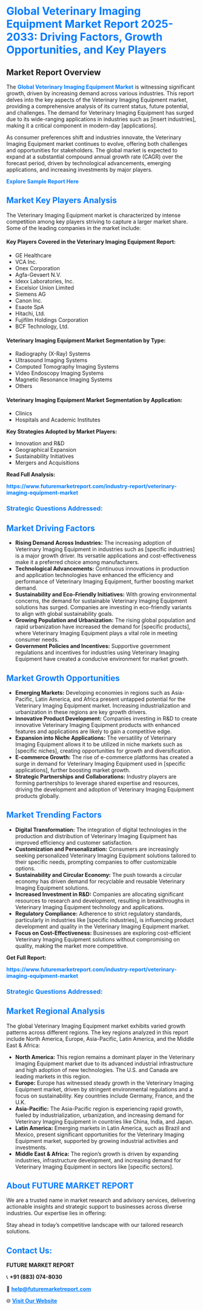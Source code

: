 <h1 style="color: #007BFF;">Global Veterinary Imaging Equipment Market Report 2025-2033: Driving Factors, Growth Opportunities, and Key Players</h1>

<section id="overview">
<h2>Market Report Overview</h2>
<p>The <a href="https://www.futuremarketreport.com/industry-report/veterinary-imaging-equipment-market" style="color: #007BFF; text-decoration: none;"><strong>Global Veterinary Imaging Equipment Market</strong></a> is witnessing significant growth, driven by increasing demand across various industries. This report delves into the key aspects of the Veterinary Imaging Equipment market, providing a comprehensive analysis of its current status, future potential, and challenges. The demand for Veterinary Imaging Equipment has surged due to its wide-ranging applications in industries such as [insert industries], making it a critical component in modern-day [applications].</p>
<p>As consumer preferences shift and industries innovate, the Veterinary Imaging Equipment market continues to evolve, offering both challenges and opportunities for stakeholders. The global market is expected to expand at a substantial compound annual growth rate (CAGR) over the forecast period, driven by technological advancements, emerging applications, and increasing investments by major players.</p>
</section>

<section id="overview">
<p><a href="https://www.futuremarketreport.com/request-sample/reportId=64704" style="color: #007BFF; text-decoration: none;"><strong>Explore Sample Report Here</strong></a></p>
</section>

<section id="key-players">
<h2 style="color: #007BFF;">Market Key Players Analysis</h2>
<p>The Veterinary Imaging Equipment market is characterized by intense competition among key players striving to capture a larger market share. Some of the leading companies in the market include:</p>
<h4>Key Players Covered in the Veterinary Imaging Equipment Report:</h4>
<ul><li>GE Healthcare</li><li>VCA Inc.</li><li>Onex Corporation</li><li>Agfa-Gevaert N.V.</li><li>Idexx Laboratories, Inc.</li><li>Excelsior Union Limited</li><li>Siemens AG</li><li>Canon Inc.</li><li>Esaote SpA</li><li>Hitachi, Ltd.</li><li>Fujifilm Holdings Corporation</li><li>BCF Technology, Ltd.</li></ul>
<h4>Veterinary Imaging Equipment Market Segmentation by Type:</h4>
<ul><li>Radiography (X-Ray) Systems</li><li>Ultrasound Imaging Systems</li><li>Computed Tomography Imaging Systems</li><li>Video Endoscopy Imaging Systems</li><li>Magnetic Resonance Imaging Systems</li><li>Others</li></ul>

<h4>Veterinary Imaging Equipment Market Segmentation by Application:</h4>
<ul><li>Clinics</li><li>Hospitals and Academic Institutes</li></ul>
<p><strong>Key Strategies Adopted by Market Players:</strong></p>
<ul>
<li>Innovation and R&D</li>
<li>Geographical Expansion</li>
<li>Sustainability Initiatives</li>
<li>Mergers and Acquisitions</li>
</ul>
</section>

<section>
<p><strong>Read Full Analysis: </strong></p><a href="https://www.futuremarketreport.com/industry-report/veterinary-imaging-equipment-market" style="color: #007BFF; text-decoration: none;"><strong>https://www.futuremarketreport.com/industry-report/veterinary-imaging-equipment-market</strong></a>
<h3 style="color: #007BFF;">Strategic Questions Addressed:</h3>
</section>

<section id="driving-factors">
<h2 style="color: #007BFF;">Market Driving Factors</h2>
<ul>
<li><strong>Rising Demand Across Industries:</strong> The increasing adoption of Veterinary Imaging Equipment in industries such as [specific industries] is a major growth driver. Its versatile applications and cost-effectiveness make it a preferred choice among manufacturers.</li>
<li><strong>Technological Advancements:</strong> Continuous innovations in production and application technologies have enhanced the efficiency and performance of Veterinary Imaging Equipment, further boosting market demand.</li>
<li><strong>Sustainability and Eco-Friendly Initiatives:</strong> With growing environmental concerns, the demand for sustainable Veterinary Imaging Equipment solutions has surged. Companies are investing in eco-friendly variants to align with global sustainability goals.</li>
<li><strong>Growing Population and Urbanization:</strong> The rising global population and rapid urbanization have increased the demand for [specific products], where Veterinary Imaging Equipment plays a vital role in meeting consumer needs.</li>
<li><strong>Government Policies and Incentives:</strong> Supportive government regulations and incentives for industries using Veterinary Imaging Equipment have created a conducive environment for market growth.</li>
</ul>
</section>

<section id="growth-opportunities">
<h2 style="color: #007BFF;">Market Growth Opportunities</h2>
<ul>
<li><strong>Emerging Markets:</strong> Developing economies in regions such as Asia-Pacific, Latin America, and Africa present untapped potential for the Veterinary Imaging Equipment market. Increasing industrialization and urbanization in these regions are key growth drivers.</li>
<li><strong>Innovative Product Development:</strong> Companies investing in R&D to create innovative Veterinary Imaging Equipment products with enhanced features and applications are likely to gain a competitive edge.</li>
<li><strong>Expansion into Niche Applications:</strong> The versatility of Veterinary Imaging Equipment allows it to be utilized in niche markets such as [specific niches], creating opportunities for growth and diversification.</li>
<li><strong>E-commerce Growth:</strong> The rise of e-commerce platforms has created a surge in demand for Veterinary Imaging Equipment used in [specific applications], further boosting market growth.</li>
<li><strong>Strategic Partnerships and Collaborations:</strong> Industry players are forming partnerships to leverage shared expertise and resources, driving the development and adoption of Veterinary Imaging Equipment products globally.</li>
</ul>
</section>

<section id="trending-factors">
<h2 style="color: #007BFF;">Market Trending Factors</h2>
<ul>
<li><strong>Digital Transformation:</strong> The integration of digital technologies in the production and distribution of Veterinary Imaging Equipment has improved efficiency and customer satisfaction.</li>
<li><strong>Customization and Personalization:</strong> Consumers are increasingly seeking personalized Veterinary Imaging Equipment solutions tailored to their specific needs, prompting companies to offer customizable options.</li>
<li><strong>Sustainability and Circular Economy:</strong> The push towards a circular economy has driven demand for recyclable and reusable Veterinary Imaging Equipment solutions.</li>
<li><strong>Increased Investment in R&D:</strong> Companies are allocating significant resources to research and development, resulting in breakthroughs in Veterinary Imaging Equipment technology and applications.</li>
<li><strong>Regulatory Compliance:</strong> Adherence to strict regulatory standards, particularly in industries like [specific industries], is influencing product development and quality in the Veterinary Imaging Equipment market.</li>
<li><strong>Focus on Cost-Effectiveness:</strong> Businesses are exploring cost-efficient Veterinary Imaging Equipment solutions without compromising on quality, making the market more competitive.</li>
</ul>
</section>

<section>
<p><strong>Get Full Report: </strong></p><a href="https://www.futuremarketreport.com/industry-report/veterinary-imaging-equipment-market" style="color: #007BFF; text-decoration: none;"><strong>https://www.futuremarketreport.com/industry-report/veterinary-imaging-equipment-market</strong></a>
<h3 style="color: #007BFF;">Strategic Questions Addressed:</h3>
</section>


<section id="regional-analysis">
<h2 style="color: #007BFF;">Market Regional Analysis</h2>
<p>The global Veterinary Imaging Equipment market exhibits varied growth patterns across different regions. The key regions analyzed in this report include North America, Europe, Asia-Pacific, Latin America, and the Middle East & Africa:</p>
<ul>
<li><strong>North America:</strong> This region remains a dominant player in the Veterinary Imaging Equipment market due to its advanced industrial infrastructure and high adoption of new technologies. The U.S. and Canada are leading markets in this region.</li>
<li><strong>Europe:</strong> Europe has witnessed steady growth in the Veterinary Imaging Equipment market, driven by stringent environmental regulations and a focus on sustainability. Key countries include Germany, France, and the U.K.</li>
<li><strong>Asia-Pacific:</strong> The Asia-Pacific region is experiencing rapid growth, fueled by industrialization, urbanization, and increasing demand for Veterinary Imaging Equipment in countries like China, India, and Japan.</li>
<li><strong>Latin America:</strong> Emerging markets in Latin America, such as Brazil and Mexico, present significant opportunities for the Veterinary Imaging Equipment market, supported by growing industrial activities and investments.</li>
<li><strong>Middle East & Africa:</strong> The region’s growth is driven by expanding industries, infrastructure development, and increasing demand for Veterinary Imaging Equipment in sectors like [specific sectors].</li>
</ul>
</section>

<footer>
<h2 style="color: #007BFF;">About FUTURE MARKET REPORT</h2>
<p>We are a trusted name in market research and advisory services, delivering actionable insights and strategic support to businesses across diverse industries. Our expertise lies in offering:</p>

<p>Stay ahead in today’s competitive landscape with our tailored research solutions.</p>

<h2 style="color: #007BFF;">Contact Us:</h2>
<p><strong>FUTURE MARKET REPORT</strong></p>
<p>📞 <strong>+91 (883) 074-8030</strong></p>
<p>📧 <strong><a href="mailto:help@futuremarketreport.com" style="color: #007BFF;">help@futuremarketreport.com</a></strong></p>
<p>🌐 <strong><a href="https://www.futuremarketreport.com/" style="color: #007BFF;">Visit Our Website</a></strong></p>
</footer>